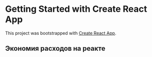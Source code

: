 # Getting Started with Create React App

This project was bootstrapped with [Create React App](https://github.com/facebook/create-react-app).

## Экономия расходов на реакте
